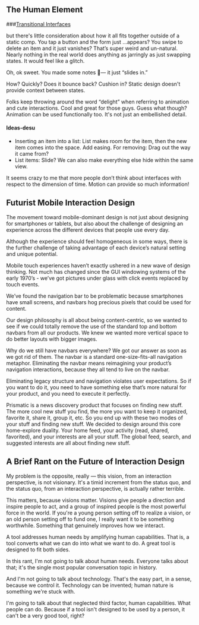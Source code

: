 ## The Human Element

###[Transitional Interfaces](https://medium.com/design-ux/926eb80d64e3)

but there's little consideration about how it all fits together outside of a static comp. You tap a button and the form just ...appears? You swipe to delete an item and it just vanishes? That’s super weird and un-natural. Nearly nothing in the real world does anything as jarringly as just swapping states. It would feel like a glitch.

Oh, ok sweet. You made some notes — it just “slides in.”

How? Quickly? Does it bounce back? Cushion in? Static design doesn't provide context between states.

Folks keep throwing around the word “delight” when referring to animation and cute interactions. Cool and great for those guys. Guess what though? Animation can be used functionally too. It's not just an embellished detail.

#### Ideas-desu

- Inserting an item into a list: List makes room for the item, then the new item comes into the space. Add easing. For removing: Drag out the way it came from?
- List items: Slide? We can also make everything else hide within the same view.

It seems crazy to me that more people don’t think about interfaces with respect to the dimension of time. Motion can provide so much information! 

## Futurist Mobile Interaction Design

The movement toward mobile-dominant design is not just about designing for smartphones or tablets, but also about the challenge of designing an experience across the different devices that people use every day. 

Although the experience should feel homogeneous in some ways, there is the further challenge of taking advantage of each device’s natural setting and unique potential.

Mobile touch experiences haven’t exactly ushered in a new wave of design thinking. Not much has changed since the GUI windowing systems of the early 1970’s - we’ve got pictures under glass with click events replaced by touch events.

We’ve found the navigation bar to be problematic because smartphones have small screens, and navbars hog precious pixels that could be used for content.

Our design philosophy is all about being content-centric, so we wanted to see if we could totally remove the use of the standard top and bottom navbars from all our products. We knew we wanted more vertical space to do better layouts with bigger images.

Why do we still have navbars everywhere? We got our answer as soon as we got rid of them. The navbar is a standard one-size-fits-all navigation metaphor. Eliminating the navbar means reimagining your product’s navigation interactions, because they all tend to live on the navbar.

Eliminating legacy structure and navigation violates user expectations. So if you want to do it, you need to have something else that’s more natural for your product, and you need to execute it perfectly.

Prismatic is a news discovery product that focuses on finding new stuff. The more cool new stuff you find, the more you want to keep it organized, favorite it, share it, group it, etc. So you end up with these two modes of your stuff and finding new stuff. We decided to design around this core home-explore duality. Your home feed, your activity (read, shared, favorited), and your interests are all your stuff. The global feed, search, and suggested interests are all about finding new stuff.

## A Brief Rant on the Future of Interaction Design

My problem is the opposite, really — this vision, from an interaction perspective, is not visionary. It's a timid increment from the status quo, and the status quo, from an interaction perspective, is actually rather terrible.

This matters, because visions matter. Visions give people a direction and inspire people to act, and a group of inspired people is the most powerful force in the world. If you're a young person setting off to realize a vision, or an old person setting off to fund one, I really want it to be something worthwhile. Something that genuinely improves how we interact.

 A tool addresses human needs by amplifying human capabilities. That is, a tool converts what we can do into what we want to do. A great tool is designed to fit both sides.

In this rant, I'm not going to talk about human needs. Everyone talks about that; it's the single most popular conversation topic in history.

And I'm not going to talk about technology. That's the easy part, in a sense, because we control it. Technology can be invented; human nature is something we're stuck with.

I'm going to talk about that neglected third factor, human capabilities. What people can do. Because if a tool isn't designed to be used by a person, it can't be a very good tool, right?






















